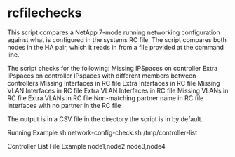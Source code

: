# rcfilechecks
This script compares a NetApp 7-mode running networking configuration against what is configured in the systems RC file.  The script compares both nodes in the HA pair, which it reads in from a file provided at the command line.

The script checks for the following:
Missing IPSpaces on controller
Extra IPspaces  on controller
IPspaces with different members between controllers
Missing Interfaces in RC file
Extra Interfaces in RC file
Missing VLAN Interfaces in RC file
Extra VLAN Interfaces in RC file
Missing VLANs in RC file
Extra VLANs in RC file
Non-matching partner name in RC file
Interfaces with no partner in the RC file

The output is in a CSV file in the directory the script is in by default.

Running Example
sh network-config-check.sh /tmp/controller-list

Controller List File Example
node1,node2
node3,node4
